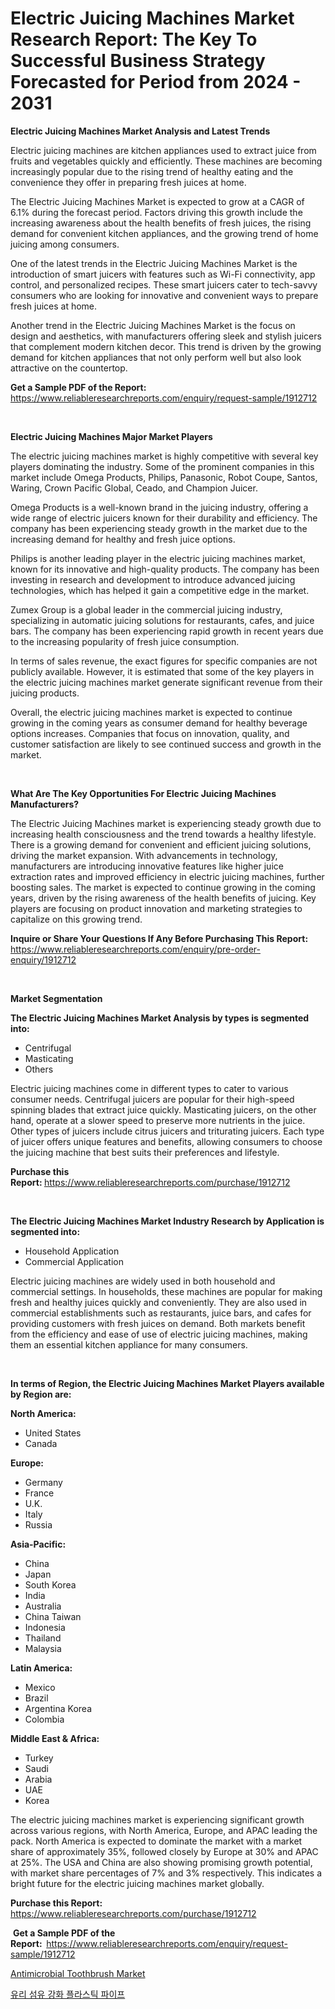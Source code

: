 <p><h1>Electric Juicing Machines Market Research Report: The Key To Successful Business Strategy Forecasted for Period from 2024 - 2031</h1></p><p><strong>Electric Juicing Machines Market Analysis and Latest Trends</strong></p>
<p><p>Electric juicing machines are kitchen appliances used to extract juice from fruits and vegetables quickly and efficiently. These machines are becoming increasingly popular due to the rising trend of healthy eating and the convenience they offer in preparing fresh juices at home.</p><p>The Electric Juicing Machines Market is expected to grow at a CAGR of 6.1% during the forecast period. Factors driving this growth include the increasing awareness about the health benefits of fresh juices, the rising demand for convenient kitchen appliances, and the growing trend of home juicing among consumers.</p><p>One of the latest trends in the Electric Juicing Machines Market is the introduction of smart juicers with features such as Wi-Fi connectivity, app control, and personalized recipes. These smart juicers cater to tech-savvy consumers who are looking for innovative and convenient ways to prepare fresh juices at home.</p><p>Another trend in the Electric Juicing Machines Market is the focus on design and aesthetics, with manufacturers offering sleek and stylish juicers that complement modern kitchen decor. This trend is driven by the growing demand for kitchen appliances that not only perform well but also look attractive on the countertop.</p></p>
<p><strong>Get a Sample PDF of the Report:&nbsp;</strong> <a href="https://www.reliableresearchreports.com/enquiry/request-sample/1912712">https://www.reliableresearchreports.com/enquiry/request-sample/1912712</a></p>
<p>&nbsp;</p>
<p><strong>Electric Juicing Machines Major Market Players</strong></p>
<p><p>The electric juicing machines market is highly competitive with several key players dominating the industry. Some of the prominent companies in this market include Omega Products, Philips, Panasonic, Robot Coupe, Santos, Waring, Crown Pacific Global, Ceado, and Champion Juicer.</p><p>Omega Products is a well-known brand in the juicing industry, offering a wide range of electric juicers known for their durability and efficiency. The company has been experiencing steady growth in the market due to the increasing demand for healthy and fresh juice options.</p><p>Philips is another leading player in the electric juicing machines market, known for its innovative and high-quality products. The company has been investing in research and development to introduce advanced juicing technologies, which has helped it gain a competitive edge in the market.</p><p>Zumex Group is a global leader in the commercial juicing industry, specializing in automatic juicing solutions for restaurants, cafes, and juice bars. The company has been experiencing rapid growth in recent years due to the increasing popularity of fresh juice consumption.</p><p>In terms of sales revenue, the exact figures for specific companies are not publicly available. However, it is estimated that some of the key players in the electric juicing machines market generate significant revenue from their juicing products.</p><p>Overall, the electric juicing machines market is expected to continue growing in the coming years as consumer demand for healthy beverage options increases. Companies that focus on innovation, quality, and customer satisfaction are likely to see continued success and growth in the market.</p></p>
<p>&nbsp;</p>
<p><strong>What Are The Key Opportunities For Electric Juicing Machines Manufacturers?</strong></p>
<p><p>The Electric Juicing Machines market is experiencing steady growth due to increasing health consciousness and the trend towards a healthy lifestyle. There is a growing demand for convenient and efficient juicing solutions, driving the market expansion. With advancements in technology, manufacturers are introducing innovative features like higher juice extraction rates and improved efficiency in electric juicing machines, further boosting sales. The market is expected to continue growing in the coming years, driven by the rising awareness of the health benefits of juicing. Key players are focusing on product innovation and marketing strategies to capitalize on this growing trend.</p></p>
<p><strong>Inquire or Share Your Questions If Any Before Purchasing This Report:</strong> <a href="https://www.reliableresearchreports.com/enquiry/pre-order-enquiry/1912712">https://www.reliableresearchreports.com/enquiry/pre-order-enquiry/1912712</a></p>
<p>&nbsp;</p>
<p><strong>Market Segmentation</strong></p>
<p><strong>The Electric Juicing Machines Market Analysis by types is segmented into:</strong></p>
<p><ul><li>Centrifugal</li><li>Masticating</li><li>Others</li></ul></p>
<p><p>Electric juicing machines come in different types to cater to various consumer needs. Centrifugal juicers are popular for their high-speed spinning blades that extract juice quickly. Masticating juicers, on the other hand, operate at a slower speed to preserve more nutrients in the juice. Other types of juicers include citrus juicers and triturating juicers. Each type of juicer offers unique features and benefits, allowing consumers to choose the juicing machine that best suits their preferences and lifestyle.</p></p>
<p><strong>Purchase this Report:&nbsp;</strong><a href="https://www.reliableresearchreports.com/purchase/1912712">https://www.reliableresearchreports.com/purchase/1912712</a></p>
<p>&nbsp;</p>
<p><strong>The Electric Juicing Machines Market Industry Research by Application is segmented into:</strong></p>
<p><ul><li>Household Application</li><li>Commercial Application</li></ul></p>
<p><p>Electric juicing machines are widely used in both household and commercial settings. In households, these machines are popular for making fresh and healthy juices quickly and conveniently. They are also used in commercial establishments such as restaurants, juice bars, and cafes for providing customers with fresh juices on demand. Both markets benefit from the efficiency and ease of use of electric juicing machines, making them an essential kitchen appliance for many consumers.</p></p>
<p>&nbsp;</p>
<p><strong>In terms of Region, the Electric Juicing Machines Market Players available by Region are:</strong></p>
<p>
    <p> <strong> North America: </strong>
        <ul>
            <li>United States</li>
            <li>Canada</li>
        </ul>
        </p> 
    <p> <strong> Europe: </strong>
        <ul>
            <li>Germany</li>
            <li>France</li>
            <li>U.K.</li>
            <li>Italy</li>
            <li>Russia</li>
        </ul>
        </p> 
    <p> <strong> Asia-Pacific: </strong>
        <ul>
            <li>China</li>
            <li>Japan</li>
            <li>South Korea</li>
            <li>India</li>
            <li>Australia</li>
            <li>China Taiwan</li>
            <li>Indonesia</li>
            <li>Thailand</li>
            <li>Malaysia</li>
        </ul>
        </p> 
    <p> <strong> Latin America: </strong>
        <ul>
            <li>Mexico</li>
            <li>Brazil</li>
            <li>Argentina Korea</li>
            <li>Colombia</li>
        </ul>
        </p> 
    <p> <strong> Middle East & Africa: </strong>
        <ul>
            <li>Turkey</li>
            <li>Saudi</li>
            <li>Arabia</li>
            <li>UAE</li>
            <li>Korea</li>
        </ul>
    </p>
    </p>
<p><p>The electric juicing machines market is experiencing significant growth across various regions, with North America, Europe, and APAC leading the pack. North America is expected to dominate the market with a market share of approximately 35%, followed closely by Europe at 30% and APAC at 25%. The USA and China are also showing promising growth potential, with market share percentages of 7% and 3% respectively. This indicates a bright future for the electric juicing machines market globally.</p></p>
<p><strong>Purchase this Report: </strong><a href="https://www.reliableresearchreports.com/purchase/1912712">https://www.reliableresearchreports.com/purchase/1912712</a></p>
<p>&nbsp;<strong>Get a Sample PDF of the Report:&nbsp;&nbsp;</strong><a href="https://www.reliableresearchreports.com/enquiry/request-sample/1912712">https://www.reliableresearchreports.com/enquiry/request-sample/1912712</a></p>
<p><strong></strong></p>
<p><p><a href="https://github.com/lbird53714/Market-Research-Report-List-3/blob/main/antimicrobial-toothbrush-market.md">Antimicrobial Toothbrush Market</a></p><p><a href="https://github.com/vdhdwjyp90142/Market-Research-Report-List-1/blob/main/81434645769.md">유리 섬유 강화 플라스틱 파이프</a></p></p>